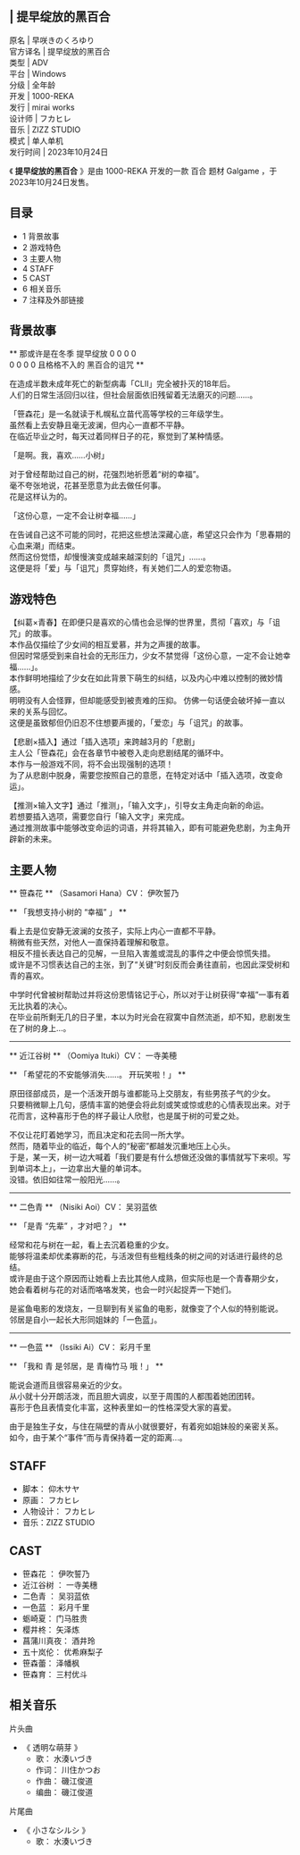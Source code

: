 |  提早绽放的黑百合  
---  
原名  |  早咲きのくろゆり   
官方译名  |  提早绽放的黑百合   
类型  |  ADV   
平台  |  Windows   
分级  |  全年龄   
开发  |  1000-REKA   
发行  |  mirai works   
设计师  |  フカヒレ   
音乐  |  ZIZZ STUDIO   
模式  |  单人单机   
发行时间  |  2023年10月24日   
  
《 **提早绽放的黑百合** 》是由  1000-REKA  开发的一款  百合  题材  Galgame  ，于2023年10月24日发售。

##  目录

  * 1  背景故事 
  * 2  游戏特色 
  * 3  主要人物 
  * 4  STAFF 
  * 5  CAST 
  * 6  相关音乐 
  * 7  注释及外部链接 

##  背景故事

** 那或许是在冬季  提早绽放  0  0  0  0  
0  0  0  0  且格格不入的  黑百合的诅咒  **  
  
在造成半数未成年死亡的新型病毒「CLII」完全被扑灭的18年后。  
人们的日常生活回归以往，但社会层面依旧残留着无法磨灭的问题……。  
  
「笹森花」是一名就读于札幌私立苗代高等学校的三年级学生。  
虽然看上去安静且毫无波澜，但内心一直都不平静。  
在临近毕业之时，每天过着同样日子的花，察觉到了某种情感。  
  
「是啊。我，喜欢……小树」  
  
对于曾经帮助过自己的树，花强烈地祈愿着“树的幸福”。  
毫不夸张地说，花甚至愿意为此去做任何事。  
花是这样认为的。  
  
「这份心意，一定不会让树幸福……」  
  
在告诫自己这不可能的同时，花把这些想法深藏心底，希望这只会作为「思春期的心血来潮」而结束。  
然而这份觉悟，却慢慢演变成越来越深刻的「诅咒」……。  
这便是将「爱」与「诅咒」贯穿始终，有关她们二人的爱恋物语。

##  游戏特色

【纠葛×青春】在即便只是喜欢的心情也会忌惮的世界里，贯彻「喜欢」与「诅咒」的故事。  
本作品仅描绘了少女间的相互爱慕，并为之声援的故事。  
但因时常感受到来自社会的无形压力，少女不禁觉得「这份心意，一定不会让她幸福……」。  
本作鲜明地描绘了少女在如此背景下萌生的纠结，以及内心中难以控制的微妙情感。  
明明没有人会怪罪，但却能感受到被责难的压抑。 仿佛一句话便会破坏掉一直以来的关系与回忆。  
这便是虽致郁但仍旧忍不住想要声援的，「爱恋」与「诅咒」的故事。  
  
【悲剧×插入】通过「插入选项」来跨越3月的「悲剧」  
主人公「笹森花」会在各章节中被卷入走向悲剧结尾的循环中。  
本作与一般游戏不同，将不会出现强制的选项！  
为了从悲剧中脱身，需要您按照自己的意愿，在特定对话中「插入选项，改变命运」。  
  
【推测×输入文字】通过「推测」，「输入文字」，引导女主角走向新的命运。  
若想要插入选项，需要您自行「输入文字」来完成。  
通过推测故事中能够改变命运的词语，并将其输入，即有可能避免悲剧，为主角开辟新的未来。

##  主要人物

** 笹森花  ** （Sasamori Hana）CV：  伊吹誓乃

** 「我想支持小树的  “幸福”  」  **  
  
看上去是位安静无波澜的女孩子，实际上内心一直都不平静。  
稍微有些天然，对他人一直保持着理解和敬意。  
相反不擅长表达自己的见解，一旦陷入害羞或混乱的事件之中便会惊慌失措。  
或许是不习惯表达自己的主张，到了“关键”时刻反而会勇往直前，也因此深受树和青的喜欢。  
  
中学时代曾被树帮助过并将这份恩情铭记于心，所以对于让树获得“幸福”一事有着无比执着的决心。  
在毕业前所剩无几的日子里，本以为时光会在寂寞中自然流逝，却不知，悲剧发生在了树的身上...。

* * *

** 近江谷树  ** （Oomiya Ituki）CV：  一寺美穂

** 「希望花的不安能够消失......。 开玩笑啦！」  **  
  
原田径部成员，是一个活泼开朗与谁都能马上交朋友，有些男孩子气的少女。  
只要稍微聊上几句，感情丰富的她便会将此刻或笑或惊或悲的心情表现出来。对于花而言，这种喜形于色的样子最让人欣慰，也是属于树的可爱之处。  
  
不仅让花盯着她学习，而且决定和花去同一所大学。  
然而，随着毕业的临近，每个人的“秘密”都越发沉重地压上心头。  
于是，某一天，树一边大喊着「我们要是有什么想做还没做的事情就写下来呗。写到单词本上」，一边拿出大量的单词本。  
没错。依旧如往常一般阳光......。

* * *

** 二色青  ** （Nisiki Aoi）CV：  吴羽蓝依

** 「是青  “先辈”  ，才对吧？」  **  
  
经常和花与树在一起，看上去沉着稳重的少女。  
能够将温柔却优柔寡断的花，与活泼但有些粗线条的树之间的对话进行最终的总结。  
或许是由于这个原因而让她看上去比其他人成熟，但实际也是一个青春期少女，  
她会看着树与花的对话而咯咯发笑，也会一时兴起捉弄一下她们。  
  
是鲨鱼电影的发烧友，一旦聊到有关鲨鱼的电影，就像变了个人似的特别能说。  
邻居是自小一起长大形同姐妹的「一色蓝」。

* * *

** 一色蓝  ** （Issiki Ai）CV：  彩月千里

** 「我和  青  是邻居，是  青梅竹马  哦！」  **  
  
能说会道而且很容易亲近的少女。  
从小就十分开朗活泼，而且胆大调皮，以至于周围的人都围着她团团转。  
喜形于色且表情变化丰富，这种表里如一的性格深受大家的喜爱。  
  
由于是独生子女，与住在隔壁的青从小就很要好，有着宛如姐妹般的亲密关系。  
如今，由于某个“事件”而与青保持着一定的距离...。

##  STAFF

  * 脚本：  仰木サヤ 
  * 原画：  フカヒレ 
  * 人物设计：  フカヒレ 
  * 音乐：ZIZZ STUDIO 

##  CAST

  * 笹森花  ：  伊吹誓乃 
  * 近江谷树  ：  一寺美穗 
  * 二色青  ：  吴羽蓝依 
  * 一色蓝  ：  彩月千里 
  * 蛎崎夏：  门马胜贵 
  * 樱井柊：  矢泽炼 
  * 菖蒲川真夜：  酒井玲 
  * 五十岚伦：  优希麻梨子 
  * 笹森蕾：  泽幡枫 
  * 笹森育：  三村优斗 

##  相关音乐

片头曲

  * 《  透明な萌芽  》 
    * 歌：  水湊いづき 
    * 作词：  川住かつお 
    * 作曲：  磯江俊道 
    * 编曲：  磯江俊道 

片尾曲

  * 《  小さなシルシ  》 
    * 歌：  水湊いづき 